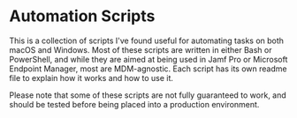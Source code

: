 # Automation Scripts

This is a collection of scripts I've found useful for automating tasks on both macOS and Windows. Most of these scripts are written in either Bash or PowerShell, and while they are aimed at being used in Jamf Pro or Microsoft Endpoint Manager, most are MDM-agnostic. Each script has its own readme file to explain how it works and how to use it.

Please note that some of these scripts are not fully guaranteed to work, and should be tested before being placed into a production environment.
